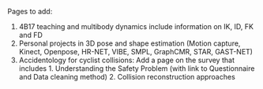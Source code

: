 
Pages to add: 
1. 4B17 teaching and multibody dynamics include information on IK, ID, FK and FD
2. Personal projects in 3D pose and shape estimation (Motion capture, Kinect, Openpose, HR-NET, VIBE, SMPL, GraphCMR, STAR, GAST-NET)
3. Accidentology for cyclist collisions: Add a page on the survey that includes 1. Understanding the Safety Problem (with link to Questionnaire and Data cleaning method) 2. Collision reconstruction approaches
